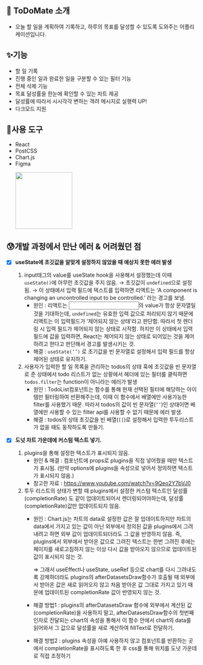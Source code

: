 ## 🤝 ToDoMate  소개
- 오늘 할 일을 계획하여 기록하고, 하루의 목표를 달성할 수 있도록 도와주는 어플리케이션입니다.

## ✨기능
- 할 일 기록
- 진행 중인 일과 완료한 일을 구분할 수 있는 필터 기능
- 전체 삭제 기능
- 목표 달성률을 한눈에 확인할 수 있는 차트 제공
- 달성률에 따라서 시시각각 변하는 격려 메시지로 실행력 UP!
- 다크모드 지원

## 🔨사용 도구

- React
- PostCSS
- Chart.js
- Figma
  <p> <img width='150' src='https://github.com/user-attachments/assets/3b253e39-c62c-4945-bfcc-b256245b7d4c'> </p>
## 😰개발 과정에서 만난 에러 & 어려웠던 점
- [X] **useState에 초깃값을 알맞게 설정하지 않았을 때 예상치 못한 에러 발생**
    1. input태그의 value를 useState hook을 사용해서 설정했는데 이때 `useState()`에 아무런 초깃값을 주지 않음. → 초깃값이 `undefined`으로 설정됨.  → 이 상태에서 입력 필드에 텍스트를 입력하면 리액트는 ‘A component is changing an uncontrolled input to be controlled.’ 라는 경고를 보냄.
        - 원인 : 리액트는 <input>의 value가 항상 문자열일 것을 기대하는데, `undefined`는 유효한 입력 값으로 처리되지 않기 때문에 리액트는 이 입력필드가 ‘제어되지 않는 상태'라고 판단함. 따라서 첫 렌더링 시 입력 필드가 제어되지 않는 상태로 시작함. 하지만 이 상태에서 입력필드에 값을 입력하면, React는 제어되지 않는 상태로 되어있는 것을 제어하려고 한다고 판단해서 경고를 발생시키는 것.
        - 해결 : `useState(’’)` 로 초기값을 빈 문자열로 설정해서 입력 필드를 항상 제어된 상태로 유지하기.
    2. 사용자가 입력한 할 일 목록을 관리하는 todos의 상태 훅에 초깃값을 빈 문자열로 준 상태에서 todo 리스트가 없는 상황에서 헤더에 있는 필터를 클릭하면 `todos.filter`는 function이 아니라는 에러가 발생
        - 원인 : TodoList컴포넌트는 함수를 통해 현재 선택된 필터에 해당하는 아이템만 필터링하여 반환해주는데, 이때 이 함수에서 배열에만 사용가능한 filter를 사용했기 때문. 따라서 todos의 값이 빈 문자열(`’’`)인 상태이면 배열에만 사용할 수 있는 filter api를 사용할 수 없기 때문에 에러 발생.
        - 해결 : todos의 상태 초깃값을 빈 배열(`[]`)로 설정해서 입력한 투두리스트가 없을 때도 동작하도록 만들기.

- [X] **도넛 차트 가운데에 커스텀 텍스트 넣기.**
    1. plugins을 통해 설정한 텍스트가 표시되지 않음.
        - 원인 & 해결 : <Doughnut /> 컴포넌트에 props로 plugins을 직접 넣어줬을 때만 텍스트가 표시됨. (만약 options에 plugins을 속성으로 넣어서 정의하면 텍스트가 표시되지 않음.)
        - 참고한 자료 : https://www.youtube.com/watch?v=9Qeo2Y7bVJ0
    2. 투두 리스트의 상태가 변할 때 plugins에서 설정한 커스텀 텍스트인 달성률(completionRate) 도 같이 업데이트되어서 렌더링되어야하는데, 달성률(completionRate)값만 업데이트되지 않음.
        - 원인 : Chart.js는 차트의 data로 설정한 값은 잘 업데이트하지만 차트의 data에서 가지고 있는 값이 아닌 외부에서 정의된 값을 plugins에서 그려내려고 하면 외부 값이 업데이트되더라도 그 값을 반영하지 않음.
        즉, plugins에서 외부에서 받아온 값으로 그려진 텍스트는 한번 그려진 후에는 페이지를 새로고침하지 않는 이상 다시 값을 받아오지 않으므로 업데이트된 값이 표시되지 않는 것.
            
            ⇒ 그래서 useEffect나 useState, useRef 등으로 chart를 다시 그려내도록 강제하더라도 plugins의  afterDatasetsDraw함수가 호출될 때 외부에서 받아온 값은 새로 읽어오지 않고 처음 받아온 값 그대로 가지고 있기 때문에 업데이트된 completionRate 값이 반영되지 않는 것.
            
        - 해결 방법1 : plugins의 afterDatasetsDraw 함수에 외부에서 계산된 값(completionRate)을 사용하지 말고, afterDatasetsDraw함수의 첫번째 인자로 전달되는 chart의 속성을 통해서 이 함수 안에서 chart의 data를 읽어와서 그 값으로 달성률을 새로 계산하여 fillText로 전달하기.
        - 해결 방법2 : plugins 속성을 아예 사용하지 않고 컴포넌트를 반환하는 곳에서 completionRate을 표시하도록 한 후 css를 통해 위치를 도넛 가운데로 직접 조정하기
